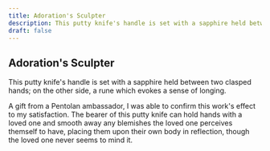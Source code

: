 ```yaml
---
title: Adoration's Sculpter
description: This putty knife's handle is set with a sapphire held between two clasped hands; on the other side, a rune which evokes a sense of longing....
draft: false
---
```


## Adoration's Sculpter

This putty knife's handle is set with a sapphire held between two clasped hands; on the other side, a rune which evokes a sense of longing.

A gift from a Pentolan ambassador, I was able to confirm this work's effect to my satisfaction. The bearer of this putty knife can hold hands with a loved one and smooth away any blemishes the loved one perceives themself to have, placing them upon their own body in reflection, though the loved one never seems to mind it.
